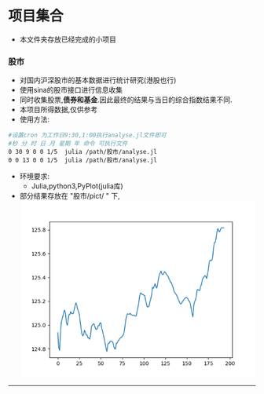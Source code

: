# 项目集合
- 本文件夹存放已经完成的小项目
### 股市
- 对国内沪深股市的基本数据进行统计研究(港股也行)
- 使用sina的股市接口进行信息收集
- 同时收集股票,**债券和基金**.因此最终的结果与当日的综合指数结果不同.
- 本项目所得数据,仅供参考
- 使用方法:
```bash
#设置cron 为工作日9:30,1:00执行analyse.jl文件即可
#秒 分 时 日 月 星期 年 命令 可执行文件
0 30 9 0 0 1/5  julia /path/股市/analyse.jl
0 0 13 0 0 1/5  julia /path/股市/analyse.jl
```
- 环境要求:
	- Julia,python3,PyPlot(julia库)
- 部分结果存放在  "股市/pict/ " 下,
![](股市/pict/4-16_1.png "4-16日上午沪市的结果")

---

### 